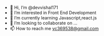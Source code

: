 - 👋 Hi, I’m @devvishal171
- 👀 I’m interested in Front End Development
- 🌱 I’m currently learning Javascript,react.js
- 💞️ I’m looking to collaborate on ...
- 📫 How to reach me vc369538@gmail.com

<!---
devvishal171/devvishal171 is a ✨ special ✨ repository because its `README.md` (this file) appears on your GitHub profile.
You can click the Preview link to take a look at your changes.
--->
